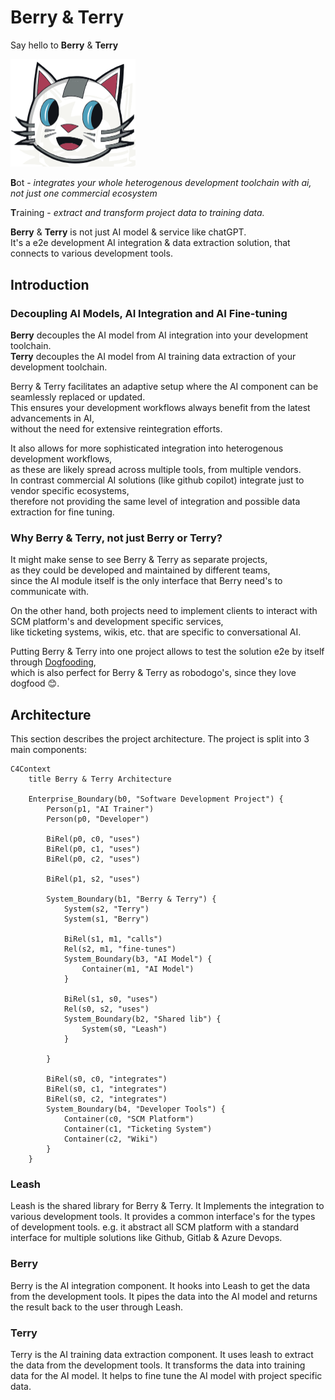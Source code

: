 # Berry & Terry

Say hello to **Berry** & **Terry**

<img src="berry.svg" alt="berry" width="200"/>

**B**ot - _integrates your whole heterogenous development toolchain with ai, not just one commercial ecosystem_

**T**raining - _extract and transform project data to training data._

**Berry** & **Terry** is not just AI model & service like chatGPT.</br>
It's a e2e development AI integration & data extraction solution, that connects to various development tools.

## Introduction

### Decoupling AI Models, AI Integration and AI Fine-tuning

**Berry** decouples the AI model from AI integration into your development toolchain.</br>
**Terry** decouples the AI model from AI training data extraction of your development toolchain.</br>

Berry & Terry facilitates an adaptive setup where the AI component can be seamlessly replaced or updated.</br>
This ensures your development workflows always benefit from the latest advancements in AI,</br>
without the need for extensive reintegration efforts.

It also allows for more sophisticated integration into heterogenous development workflows,</br>
as these are likely spread across multiple tools, from multiple vendors.</br>
In contrast commercial AI solutions (like github copilot) integrate just to vendor specific ecosystems,</br>
therefore not providing the same level of integration and possible data extraction for fine tuning.

### Why Berry **&** Terry, not just Berry **or** Terry?

It might make sense to see Berry & Terry as separate projects,</br>
as they could be developed and maintained by different teams,</br>
since the AI module itself is the only interface that Berry need's to communicate with.</br>

On the other hand, both projects need to implement clients to interact with SCM platform's and development specific services,</br>
like ticketing systems, wikis, etc. that are specific to conversational AI.</br>

Putting Berry & Terry into one project allows to test the solution e2e by itself through [Dogfooding](https://en.wikipedia.org/wiki/Eating_your_own_dog_food),</br>
which is also perfect for Berry & Terry as robodogo's, since they love dogfood 😊.</br>

## Architecture

This section describes the project architecture.
The project is split into 3 main components:

```mermaid
C4Context
    title Berry & Terry Architecture

    Enterprise_Boundary(b0, "Software Development Project") {
        Person(p1, "AI Trainer")
        Person(p0, "Developer")

        BiRel(p0, c0, "uses")
        BiRel(p0, c1, "uses")
        BiRel(p0, c2, "uses")

        BiRel(p1, s2, "uses")

        System_Boundary(b1, "Berry & Terry") {
            System(s2, "Terry")
            System(s1, "Berry")

            BiRel(s1, m1, "calls")
            Rel(s2, m1, "fine-tunes")
            System_Boundary(b3, "AI Model") {
                Container(m1, "AI Model")
            }

            BiRel(s1, s0, "uses")
            Rel(s0, s2, "uses")
            System_Boundary(b2, "Shared lib") {
                System(s0, "Leash")
            }

        }

        BiRel(s0, c0, "integrates")
        BiRel(s0, c1, "integrates")
        BiRel(s0, c2, "integrates")
        System_Boundary(b4, "Developer Tools") {
            Container(c0, "SCM Platform")
            Container(c1, "Ticketing System")
            Container(c2, "Wiki")
        }
    }

```

### Leash

Leash is the shared library for Berry & Terry.
It Implements the integration to various development tools.
It provides a common interface's for the types of development tools.
e.g. it abstract all SCM platform with a standard interface for multiple solutions like Github, Gitlab & Azure Devops.

### Berry

Berry is the AI integration component.
It hooks into Leash to get the data from the development tools.
It pipes the data into the AI model and returns the result back to the user through Leash.

### Terry

Terry is the AI training data extraction component.
It uses leash to extract the data from the development tools.
It transforms the data into training data for the AI model.
It helps to fine tune the AI model with project specific data.
